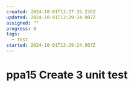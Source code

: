 ```yaml
---
created: 2024-10-01T13:27:35.235Z
updated: 2024-10-01T13:29:24.907Z
assigned: ""
progress: 0
tags:
  - test
started: 2024-10-01T13:29:24.907Z
---
```


# ppa15 Create 3 unit test
